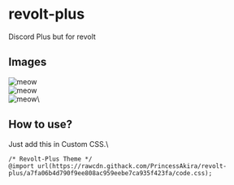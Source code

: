 # revolt-plus
Discord Plus but for revolt

## Images

![meow](https://i.imgur.com/CZVm9E3.png)\
![meow](https://i.imgur.com/HWcq5xB.png)\
![meow](https://i.imgur.com/CZVm9E3.png)\

## How to use?

Just add this in Custom CSS.\
```
/* Revolt-Plus Theme */
@import url(https://rawcdn.githack.com/PrincessAkira/revolt-plus/a7fa06b4d790f9ee808ac959eebe7ca935f423fa/code.css);
```
